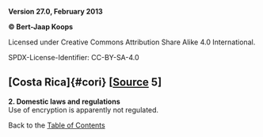 **Version 27.0, February 2013**

**© Bert-Jaap Koops**

Licensed under Creative Commons Attribution Share Alike 4.0 International.

SPDX-License-Identifier: CC-BY-SA-4.0

## [Costa Rica]{#cori} \[[Source](cls-srce.htm) 5\]

**2. Domestic laws and regulations**\
Use of encryption is apparently not regulated.

Back to the [Table of Contents](index.html#toc)
